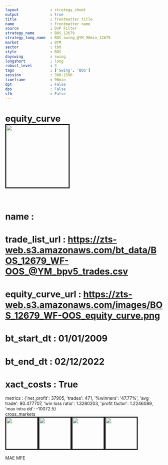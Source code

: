 ```yaml
---
layout              : strategy_sheet
output              : true
title               : frontmatter title
name                : frontmatter name
source              : DnP Filter
strategy_name       : BOS_12679
strategy_long_name  : BOS_swing_@YM_90min_12679
market              : @YM
sector              : tbd
style               : BOS
dayswing            : swing
longshort           : long
robust_level        : 3
tags                : ['Swing', 'BOS']
session             : 300-1500
timeframe           : 90min
dpt                 : False
dps                 : False
sfb                 : False
---
```

equity_curve<br>
<img src='https://zts-web.s3.amazonaws.com/images/BOS_12679_WF-OOS_equity_curve.png' alt='' border=3 height=200><br><br>
================
name                : <br>
================
trade_list_url      : https://zts-web.s3.amazonaws.com/bt_data/BOS_12679_WF-OOS_@YM_bpv5_trades.csv<br>
================
equity_curve_url    : https://zts-web.s3.amazonaws.com/images/BOS_12679_WF-OOS_equity_curve.png<br>
================
bt_start_dt         : 01/01/2009<br>
================
bt_end_dt           : 02/12/2022<br>
================
xact_costs          : True<br>
================
metrics             : {'net_profit': 37905, 'trades': 471, '%winners': '47.77%', 'avg trade': 80.477707, 'win loss ratio': 1.3280203, 'profit factor': 1.2246089, 'max intra dd': -10072.5}<br>
cross_markets<br>
<img src='https://zts-web.s3.amazonaws.com/images/BOS_12679_GrpStress_@ES_equity_curve.png' alt='' border=3 height=100><img src='https://zts-web.s3.amazonaws.com/images/BOS_12679_GrpStress_@NQ_equity_curve.png' alt='' border=3 height=100><img src='https://zts-web.s3.amazonaws.com/images/BOS_12679_GrpStress_@RTY_equity_curve.png' alt='' border=3 height=100><img src='https://zts-web.s3.amazonaws.com/images/BOS_12679_GrpStress_@EMD_equity_curve.png' alt='' border=3 height=100><br><br>
MAE
MFE
